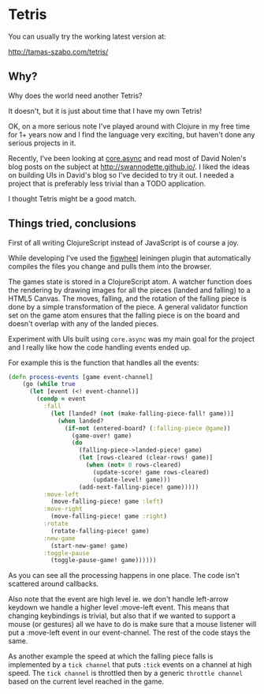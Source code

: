 Tetris
======

You can usually try the working latest version at: 

http://tamas-szabo.com/tetris/

Why?
----

Why does the world need another Tetris?

It doesn't, but it is just about time that I have my own Tetris!

OK, on a more serious note I've played around with Clojure in my free time for 1+ years now and I find the language very exciting, but haven't done any serious projects in it.

Recently, I've been looking at [core.async](https://github.com/clojure/core.async) and read most of David Nolen's blog posts on the subject at http://swannodette.github.io/.
I liked the ideas on building UIs in David's blog so I've decided to try it out. I needed a project that is preferably less trivial than a TODO application. 

I thought Tetris might be a good match.

Things tried, conclusions
-------------------------

First of all writing ClojureScript instead of JavaScript is of course a joy.

While developing I've used the [figwheel](https://github.com/bhauman/lein-figwheel) leiningen plugin that automatically compiles the files you change and pulls them into the browser.

The games state is stored in a ClojureScript atom. 
A watcher function does the rendering by drawing images for all the pieces (landed and falling) to a HTML5 Canvas. 
The moves, falling, and the rotation of the falling piece is done by a simple transformation of the piece. A general validator function set on the game atom ensures that the falling piece is on the board and doesn't overlap with any of the landed pieces.

Experiment with UIs built using `core.async` was my main goal for the project and I really like how the code handling events ended up.

For example this is the function that handles all the events: 

```clj
(defn process-events [game event-channel]
    (go (while true
      (let [event (<! event-channel)]
        (condp = event
          :fall
            (let [landed? (not (make-falling-piece-fall! game))]
              (when landed?
                (if-not (entered-board? (:falling-piece @game))
                  (game-over! game)
                  (do
                    (falling-piece->landed-piece! game)
                    (let [rows-cleared (clear-rows! game)]
                      (when (not= 0 rows-cleared)
                        (update-score! game rows-cleared)
                        (update-level! game)))
                    (add-next-falling-piece! game)))))
          :move-left
            (move-falling-piece! game :left)
          :move-right
            (move-falling-piece! game :right)
          :rotate
            (rotate-falling-piece! game)
          :new-game
            (start-new-game! game)
          :toggle-pause
            (toggle-pause-game! game))))))

```

As you can see all the processing happens in one place. The code isn't scattered around callbacks. 

Also note that the event are high level ie. we don't handle left-arrow keydown we handle a higher level :move-left event.
This means that changing keybindings is trivial, but also that if we wanted to support a mouse (or gestures) all we have to do is make sure that a mouse listener will put a :move-left event in our event-channel. The rest of the code stays the same.

As another example the speed at which the falling piece falls is implemented by a `tick channel` that puts `:tick` events on a channel at high speed. The `tick channel` is throttled then by a generic `throttle channel`  based on the current level reached in the game.
